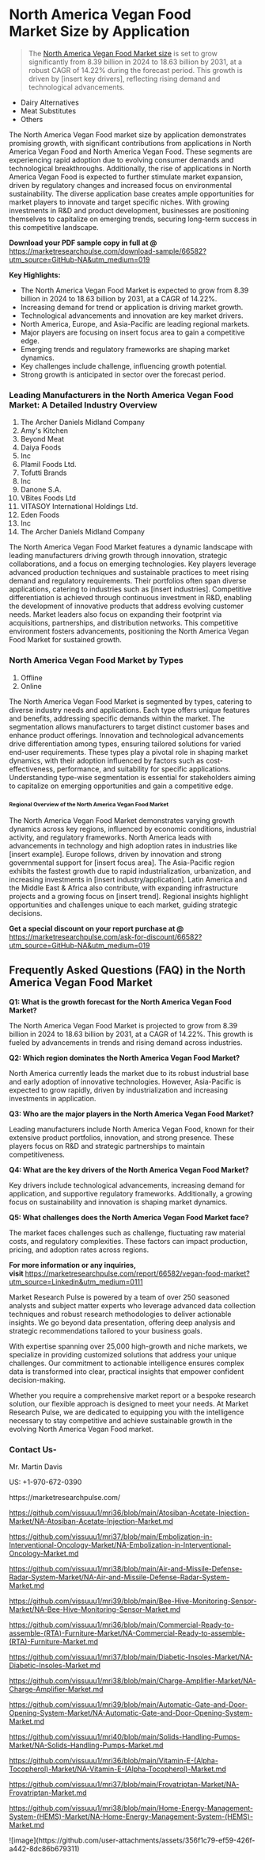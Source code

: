 <h1>North America Vegan Food Market&nbsp;Size by Application</h1><blockquote><p>The <a href="https://marketresearchpulse.com/download-sample/66582?utm_source=GitHub-NA&amp;utm_medium=019">North America Vegan Food Market size</a> is set to grow significantly from 8.39 billion in 2024 to 18.63 billion by 2031, at a robust CAGR of 14.22% during the forecast period. This growth is driven by [insert key drivers], reflecting rising demand and technological advancements.</p></blockquote><ul><li>Dairy Alternatives<li> Meat Substitutes<li> Others</li></ul><p>The North America Vegan Food market size by application demonstrates promising growth, with significant contributions from applications in North America Vegan Food and North America Vegan Food. These segments are experiencing rapid adoption due to evolving consumer demands and technological breakthroughs. Additionally, the rise of applications in North America Vegan Food is expected to further stimulate market expansion, driven by regulatory changes and increased focus on environmental sustainability. The diverse application base creates ample opportunities for market players to innovate and target specific niches. With growing investments in R&D and product development, businesses are positioning themselves to capitalize on emerging trends, securing long-term success in this competitive landscape.</p><p><strong>Download your PDF sample copy in full at @ </strong><a href="https://marketresearchpulse.com/download-sample/66582?utm_source=GitHub-NA&amp;utm_medium=019">https://marketresearchpulse.com/download-sample/66582?utm_source=GitHub-NA&amp;utm_medium=019</a></p><p><strong>Key Highlights: </strong></p><ul><li>The North America Vegan Food Market is expected to grow from 8.39 billion in 2024 to 18.63 billion by 2031, at a CAGR of 14.22%.</li><li>Increasing demand for trend or application is driving market growth.</li><li>Technological advancements and innovation are key market drivers.</li><li>North America, Europe, and Asia-Pacific are leading regional markets.</li><li>Major players are focusing on insert focus area to gain a competitive edge.</li><li>Emerging trends and regulatory frameworks are shaping market dynamics.</li><li>Key challenges include challenge, influencing growth potential.</li><li>Strong growth is anticipated in sector over the forecast period.</li></ul><h3>Leading Manufacturers in the North America Vegan Food Market: A Detailed Industry Overview</h3><ol><li>The Archer Daniels Midland Company</li><li>Amy's Kitchen</li><li>Beyond Meat</li><li>Daiya Foods</li><li>Inc</li><li>Plamil Foods Ltd.</li><li>Tofutti Brands</li><li>Inc</li><li>Danone S.A.</li><li>VBites Foods Ltd</li><li>VITASOY International Holdings Ltd.</li><li>Eden Foods</li><li>Inc</li><li>The Archer Daniels Midland Company</li></ol><div class="flex max-w-full flex-col flex-grow"><div class="min-h-8 text-message flex w-full flex-col items-end gap-2 whitespace-normal break-words [.text-message+&amp;]:mt-5" dir="auto" data-message-author-role="assistant" data-message-id="fd8432e4-4910-450d-b182-61b7bfb0a01f" data-message-model-slug="gpt-4o"><div class="flex w-full flex-col gap-1 empty:hidden first:pt-[3px]"><div class="markdown prose w-full break-words dark:prose-invert light"><p>The North America Vegan Food Market features a dynamic landscape with leading manufacturers driving growth through innovation, strategic collaborations, and a focus on emerging technologies. Key players leverage advanced production techniques and sustainable practices to meet rising demand and regulatory requirements. Their portfolios often span diverse applications, catering to industries such as [insert industries]. Competitive differentiation is achieved through continuous investment in R&amp;D, enabling the development of innovative products that address evolving customer needs. Market leaders also focus on expanding their footprint via acquisitions, partnerships, and distribution networks. This competitive environment fosters advancements, positioning the North America Vegan Food Market for sustained growth.</p></div></div></div></div><h3>North America Vegan Food Market by Types</h3><ol><li>Offline<li> Online</li></ol><div class="flex max-w-full flex-col flex-grow"><div class="min-h-8 text-message flex w-full flex-col items-end gap-2 whitespace-normal break-words [.text-message+&amp;]:mt-5" dir="auto" data-message-author-role="assistant" data-message-id="084470be-0bb7-4664-bddf-5156b4f41249" data-message-model-slug="gpt-4o-mini"><div class="flex w-full flex-col gap-1 empty:hidden first:pt-[3px]"><div class="markdown prose w-full break-words dark:prose-invert light"><p>The North America Vegan Food Market is segmented by types, catering to diverse industry needs and applications. Each type offers unique features and benefits, addressing specific demands within the market. The segmentation allows manufacturers to target distinct customer bases and enhance product offerings. Innovation and technological advancements drive differentiation among types, ensuring tailored solutions for varied end-user requirements. These types play a pivotal role in shaping market dynamics, with their adoption influenced by factors such as cost-effectiveness, performance, and suitability for specific applications. Understanding type-wise segmentation is essential for stakeholders aiming to capitalize on emerging opportunities and gain a competitive edge.</p></div></div></div></div><h3><span style="font-size: 11px;">Regional Overview of the North America Vegan Food Market</span></h3><div class="flex max-w-full flex-col flex-grow"><div class="min-h-8 text-message flex w-full flex-col items-end gap-2 whitespace-normal break-words [.text-message+&amp;]:mt-5" dir="auto" data-message-author-role="assistant" data-message-id="e9038762-ce64-4e30-91c9-9bd413514231" data-message-model-slug="gpt-4o-mini"><div class="flex w-full flex-col gap-1 empty:hidden first:pt-[3px]"><div class="markdown prose w-full break-words dark:prose-invert light"><p>The North America Vegan Food Market demonstrates varying growth dynamics across key regions, influenced by economic conditions, industrial activity, and regulatory frameworks. North America leads with advancements in technology and high adoption rates in industries like [insert example]. Europe follows, driven by innovation and strong governmental support for [insert focus area]. The Asia-Pacific region exhibits the fastest growth due to rapid industrialization, urbanization, and increasing investments in [insert industry/application]. Latin America and the Middle East &amp; Africa also contribute, with expanding infrastructure projects and a growing focus on [insert trend]. Regional insights highlight opportunities and challenges unique to each market, guiding strategic decisions.</p></div></div></div></div><p><strong>Get a special discount on your report purchase at @ </strong><a href="https://marketresearchpulse.com/ask-for-discount/66582?utm_source=GitHub-NA&amp;utm_medium=019">https://marketresearchpulse.com/ask-for-discount/66582?utm_source=GitHub-NA&amp;utm_medium=019</a></p><h2>Frequently Asked Questions (FAQ) in the North America Vegan Food Market</h2><p><strong>Q1: What is the growth forecast for the North America Vegan Food Market?</strong></p><p>The North America Vegan Food Market is projected to grow from 8.39 billion in 2024 to 18.63 billion by 2031, at a CAGR of 14.22%. This growth is fueled by advancements in trends and rising demand across industries.</p><p><strong>Q2: Which region dominates the North America Vegan Food Market?</strong></p><p>North America currently leads the market due to its robust industrial base and early adoption of innovative technologies. However, Asia-Pacific is expected to grow rapidly, driven by industrialization and increasing investments in application.</p><p><strong>Q3: Who are the major players in the North America Vegan Food Market?</strong></p><p>Leading manufacturers include North America Vegan Food, known for their extensive product portfolios, innovation, and strong presence. These players focus on R&amp;D and strategic partnerships to maintain competitiveness.</p><p><strong>Q4: What are the key drivers of the North America Vegan Food Market?</strong></p><p>Key drivers include technological advancements, increasing demand for application, and supportive regulatory frameworks. Additionally, a growing focus on sustainability and innovation is shaping market dynamics.</p><p><strong>Q5: What challenges does the North America Vegan Food Market face?</strong></p><p>The market faces challenges such as challenge, fluctuating raw material costs, and regulatory complexities. These factors can impact production, pricing, and adoption rates across regions.</p><p><strong>For more information or any inquiries, visit&nbsp;</strong><a href="https://marketresearchpulse.com/report/66582/vegan-food-market?utm_source=Linkedin&utm_medium=0111">https://marketresearchpulse.com/report/66582/vegan-food-market?utm_source=Linkedin&utm_medium=0111</a></p><p>Market Research Pulse is powered by a team of over 250 seasoned analysts and subject matter experts who leverage advanced data collection techniques and robust research methodologies to deliver actionable insights. We go beyond data presentation, offering deep analysis and strategic recommendations tailored to your business goals.</p><p>With expertise spanning over 25,000 high-growth and niche markets, we specialize in providing customized solutions that address your unique challenges. Our commitment to actionable intelligence ensures complex data is transformed into clear, practical insights that empower confident decision-making.</p><p>Whether you require a comprehensive market report or a bespoke research solution, our flexible approach is designed to meet your needs. At Market Research Pulse, we are dedicated to equipping you with the intelligence necessary to stay competitive and achieve sustainable growth in the evolving North America Vegan Food market.</p><h3><strong>Contact Us-</strong></h3><p>Mr. Martin Davis</p><p>US: +1-970-672-0390</p><p>https://marketresearchpulse.com/</p><p><a href="https://github.com/vissuuu1/mri36/blob/main/Atosiban-Acetate-Injection-Market/NA-Atosiban-Acetate-Injection-Market.md">https://github.com/vissuuu1/mri36/blob/main/Atosiban-Acetate-Injection-Market/NA-Atosiban-Acetate-Injection-Market.md</a></p><p><a href="https://github.com/vissuuu1/mri37/blob/main/Embolization-in-Interventional-Oncology-Market/NA-Embolization-in-Interventional-Oncology-Market.md">https://github.com/vissuuu1/mri37/blob/main/Embolization-in-Interventional-Oncology-Market/NA-Embolization-in-Interventional-Oncology-Market.md</a></p><p><a href="https://github.com/vissuuu1/mri38/blob/main/Air-and-Missile-Defense-Radar-System-Market/NA-Air-and-Missile-Defense-Radar-System-Market.md">https://github.com/vissuuu1/mri38/blob/main/Air-and-Missile-Defense-Radar-System-Market/NA-Air-and-Missile-Defense-Radar-System-Market.md</a></p><p><a href="https://github.com/vissuuu1/mri39/blob/main/Bee-Hive-Monitoring-Sensor-Market/NA-Bee-Hive-Monitoring-Sensor-Market.md">https://github.com/vissuuu1/mri39/blob/main/Bee-Hive-Monitoring-Sensor-Market/NA-Bee-Hive-Monitoring-Sensor-Market.md</a></p><p><a href="https://github.com/vissuuu1/mri36/blob/main/Commercial-Ready-to-assemble-(RTA)-Furniture-Market/NA-Commercial-Ready-to-assemble-(RTA)-Furniture-Market.md">https://github.com/vissuuu1/mri36/blob/main/Commercial-Ready-to-assemble-(RTA)-Furniture-Market/NA-Commercial-Ready-to-assemble-(RTA)-Furniture-Market.md</a></p><p><a href="https://github.com/vissuuu1/mri37/blob/main/Diabetic-Insoles-Market/NA-Diabetic-Insoles-Market.md">https://github.com/vissuuu1/mri37/blob/main/Diabetic-Insoles-Market/NA-Diabetic-Insoles-Market.md</a></p><p><a href="https://github.com/vissuuu1/mri38/blob/main/Charge-Amplifier-Market/NA-Charge-Amplifier-Market.md">https://github.com/vissuuu1/mri38/blob/main/Charge-Amplifier-Market/NA-Charge-Amplifier-Market.md</a></p><p><a href="https://github.com/vissuuu1/mri39/blob/main/Automatic-Gate-and-Door-Opening-System-Market/NA-Automatic-Gate-and-Door-Opening-System-Market.md">https://github.com/vissuuu1/mri39/blob/main/Automatic-Gate-and-Door-Opening-System-Market/NA-Automatic-Gate-and-Door-Opening-System-Market.md</a></p><p><a href="https://github.com/vissuuu1/mri40/blob/main/Solids-Handling-Pumps-Market/NA-Solids-Handling-Pumps-Market.md">https://github.com/vissuuu1/mri40/blob/main/Solids-Handling-Pumps-Market/NA-Solids-Handling-Pumps-Market.md</a></p><p><a href="https://github.com/vissuuu1/mri36/blob/main/Vitamin-E-(Alpha-Tocopherol)-Market/NA-Vitamin-E-(Alpha-Tocopherol)-Market.md">https://github.com/vissuuu1/mri36/blob/main/Vitamin-E-(Alpha-Tocopherol)-Market/NA-Vitamin-E-(Alpha-Tocopherol)-Market.md</a></p><p><a href="https://github.com/vissuuu1/mri37/blob/main/Frovatriptan-Market/NA-Frovatriptan-Market.md">https://github.com/vissuuu1/mri37/blob/main/Frovatriptan-Market/NA-Frovatriptan-Market.md</a></p><p><a href="https://github.com/vissuuu1/mri38/blob/main/Home-Energy-Management-System-(HEMS)-Market/NA-Home-Energy-Management-System-(HEMS)-Market.md">https://github.com/vissuuu1/mri38/blob/main/Home-Energy-Management-System-(HEMS)-Market/NA-Home-Energy-Management-System-(HEMS)-Market.md</a></p>
![image](https://github.com/user-attachments/assets/356f1c79-ef59-426f-a442-8dc86b679311)
